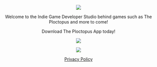 <p align="center">
  <img src="https://i.imgur.com/30Hb4YD.png" />
</p>

<p align="center">
  Welcome to the Indie Game Developer Studio behind games such as The Ploctopus and more to come!
  </p>
<p align="center">
Download The Ploctopus App today!
  </p>
  
<p align="center">
  <a href="https://play.google.com/store/apps/details?id=com.benchwarmer.studios.theploctopus&hl=en" target="_blank">
    <img src="https://i.imgur.com/Y60OYZn.png" />
  </a>
</p>

<p align="center">
  <a href="https://apps.apple.com/se/app/the-ploctopus/id1526697057?l=en" target="_blank">
    <img src="https://i.imgur.com/qfaPI96.png" />
  </a>
</p>


<p align="center">
  <a href="https://adamglantz.github.io/The_Benchwarmer_Studios/policy.md">Privacy Policy</a>
  <!-- more links here -->
</p>



